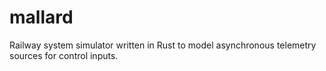 # mallard
Railway system simulator written in Rust to model asynchronous telemetry sources for control inputs.
